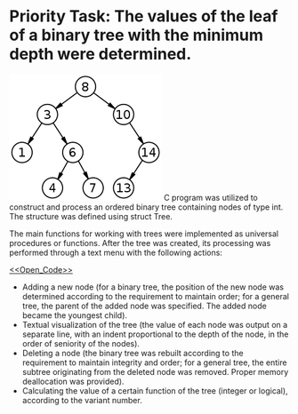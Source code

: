 # Priority Task: The values of the leaf of a binary tree with the minimum depth were determined.
![Matiure Logo](/BinaryTree/data/tree.png)
C program was utilized to construct and process an ordered binary tree containing nodes of type int. The structure was defined using struct Tree.

The main functions for working with trees were implemented as universal procedures or functions. After the tree was created, its processing was performed through a text menu with the following actions:

[<<Open_Code>>](https://github.com/plzZarbotay/Matiure/blob/master/BinaryTree/main.c)

- Adding a new node (for a binary tree, the position of the new node was determined according to the requirement to maintain order; for a general tree, the parent of the added node was specified. The added node became the youngest child).
- Textual visualization of the tree (the value of each node was output on a separate line, with an indent proportional to the depth of the node, in the order of seniority of the nodes).
- Deleting a node (the binary tree was rebuilt according to the requirement to maintain integrity and order; for a general tree, the entire subtree originating from the deleted node was removed. Proper memory deallocation was provided).
- Calculating the value of a certain function of the tree (integer or logical), according to the variant number.


